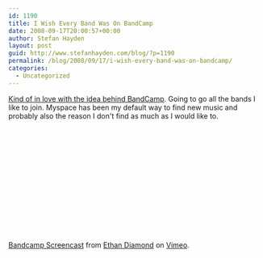 ```yaml
---
id: 1190
title: I Wish Every Band Was On BandCamp
date: 2008-09-17T20:00:57+00:00
author: Stefan Hayden
layout: post
guid: http://www.stefanhayden.com/blog/?p=1190
permalink: /blog/2008/09/17/i-wish-every-band-was-on-bandcamp/
categories:
  - Uncategorized
---
```

<a href="https://bandcamp.mu/">Kind of in love with the idea behind BandCamp</a>. Going to go all the bands I like to join. Myspace has been my default way to find new music and probably also the reason I don't find as much as I would like to.

<object width="400" height="225">	<param name="allowfullscreen" value="true" />	<param name="allowscriptaccess" value="always" />	<param name="movie" value="http://vimeo.com/moogaloop.swf?clip_id=1739268&amp;server=vimeo.com&amp;show_title=1&amp;show_byline=1&amp;show_portrait=0&amp;color=&amp;fullscreen=1" />	<embed src="http://vimeo.com/moogaloop.swf?clip_id=1739268&amp;server=vimeo.com&amp;show_title=1&amp;show_byline=1&amp;show_portrait=0&amp;color=&amp;fullscreen=1" type="application/x-shockwave-flash" allowfullscreen="true" allowscriptaccess="always" width="400" height="225"></embed></object><br /><a href="http://vimeo.com/1739268?pg=embed&amp;sec=1739268">Bandcamp Screencast</a> from <a href="http://vimeo.com/user740676?pg=embed&amp;sec=1739268">Ethan Diamond</a> on <a href="http://vimeo.com?pg=embed&amp;sec=1739268">Vimeo</a>.
